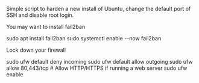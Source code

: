 Simple script to harden a new install of Ubuntu, change the default port of SSH and disable root login.

You may want to install fail2ban

sudo apt install fail2ban
sudo systemctl enable --now fail2ban

Lock down your firewall

sudo ufw default deny incoming
sudo ufw default allow outgoing
sudo ufw allow 80,443/tcp  # Allow HTTP/HTTPS if running a web server
sudo ufw enable
